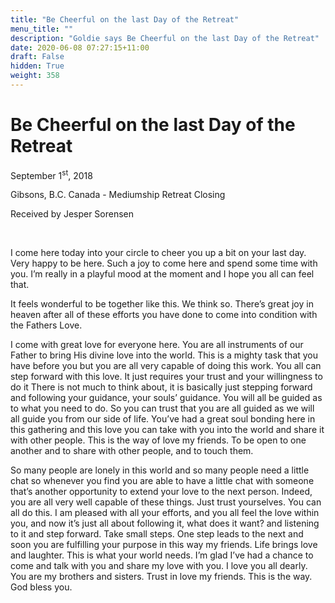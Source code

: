 ```yaml
---
title: "Be Cheerful on the last Day of the Retreat"
menu_title: ""
description: "Goldie says Be Cheerful on the last Day of the Retreat"
date: 2020-06-08 07:27:15+11:00
draft: False
hidden: True
weight: 358
---
```

# Be Cheerful on the last Day of the Retreat

September 1<sup>st</sup>, 2018

Gibsons, B.C. Canada - Mediumship Retreat Closing

Received by Jesper Sorensen

 

I come here today into your circle to cheer you up a bit on your last day. Very happy to be here. Such a joy to come here and spend some time with you. I’m really in a playful mood at the moment and I hope you all can feel that. 

It feels wonderful to be together like this. We think so. There’s great joy in heaven after all of these efforts you have done to come into condition with the Fathers Love. 
 
I come with great love for everyone here. You are all instruments of our Father to bring His divine love into the world. This is a mighty task that you have before you but you are all very capable of doing this work. You all can step forward with this love. It just requires your trust and your willingness to do it There is not much to think about, it is basically just stepping forward and following your guidance, your souls’ guidance. You will all be guided as to what you need to do. So you can trust that you are all guided as we will all guide you from our side of life. You’ve had a great soul bonding here in this gathering and this love you can take with you into the world and share it with other people. This is the way of love my friends. To be open to one another and to share with other people, and to touch them. 

So many people are lonely in this world and so many people need a little chat so whenever you find you are able to have a little chat with someone that’s another opportunity to extend your love to the next person. Indeed, you are all very well capable of these things. Just trust yourselves. You can all do this. I am pleased with all your efforts, and you all feel the love within you, and now it’s just all about following it, what does it want? and listening to it and step forward. Take small steps. One step leads to the next and soon you are fulfilling your purpose in this way my friends. Life brings love and laughter. This is what your world needs. I’m glad I’ve had a chance to come and talk with you and share my love with you. I love you all dearly. You are my brothers and sisters. Trust in love my friends. This is the way. God bless you. 
